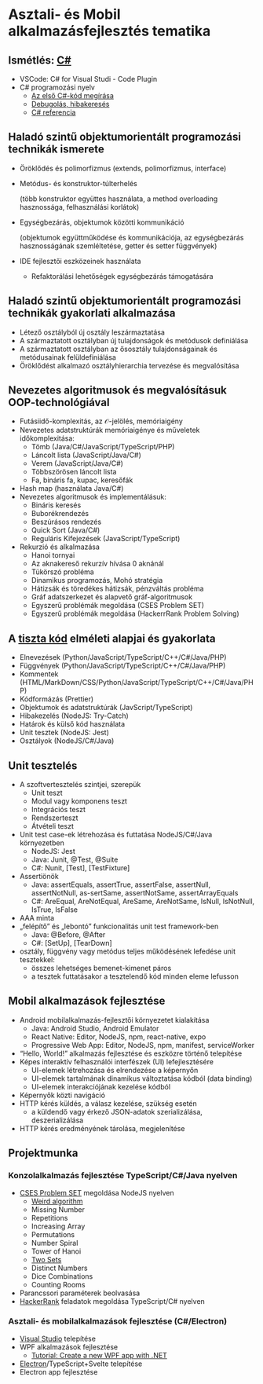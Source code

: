 # Asztali- és Mobil alkalmazásfejlesztés tematika

## Ismétlés: [C\#](https://learn.microsoft.com/en-us/dotnet/csharp/language-reference)

- VSCode: C\# for Visual Studi  - Code Plugin
- C\# programozási nyelv
  - [Az első C\#-kód megírása](https://learn.microsoft.com/hu-hu/training/modules/csharp-write-first/)
  - [Debugolás, hibakeresés](https://learn.microsoft.com/hu-hu/training/modules/dotnet-debug/3-analyze-your-program-state)
  - [C\# referencia](https://learn.microsoft.com/en-us/dotnet/csharp/language-reference/)

## Haladó szintű objektumorientált programozási technikák ismerete

- Öröklődés és polimorfizmus (extends, polimorfizmus, interface)
- Metódus- és konstruktor-túlterhelés

  (több konstruktor együttes használata, a method overloading hasznossága,
  felhasználási korlátok)
- Egységbezárás, objektumok közötti kommunikáció

  (objektumok együttműködése és kommunikációja, az egységbezárás hasznosságának
  szemléltetése, getter és setter függvények)
- IDE fejlesztői eszközeinek használata
  - Refaktorálási lehetőségek egységbezárás támogatására

## Haladó szintű objektumorientált programozási technikák gyakorlati alkalmazása

- Létező osztályból új osztály leszármaztatása
- A származtatott osztályban új tulajdonságok és metódusok definiálása
- A származtatott osztályban az ősosztály tulajdonságainak és metódusainak felüldefiniálása
- Öröklődést alkalmazó osztályhierarchia tervezése és megvalósítása

## Nevezetes algoritmusok és megvalósításuk OOP-technológiával

- Futásiidő-komplexitás, az 𝒪-jelölés, memóriaigény
- Nevezetes adatstruktúrák memóriaigénye és műveletek időkomplexitása:
  - Tömb (Java/C#/JavaScript/TypeScript/PHP)
  - Láncolt lista (JavaScript/Java/C#)
  - Verem (JavaScript/Java/C#)
  - Többszörösen láncolt lista
  - Fa, bináris fa, kupac, keresőfák
- Hash map (használata Java/C#)
- Nevezetes algoritmusok és implementálásuk:
  - Bináris keresés
  - Buborékrendezés
  - Beszúrásos rendezés
  - Quick Sort (Java/C#)
  - Reguláris Kifejezések (JavaScript/TypeScript)
- Rekurzió és alkalmazása
  - Hanoi tornyai
  - Az aknakereső rekurzív hívása 0 aknánál
  - Tükörszó probléma
  - Dinamikus programozás, Mohó stratégia
  - Hátizsák és töredékes hátizsák, pénzváltás probléma
  - Gráf adatszerkezet és alapvető gráf-algoritmusok
  - Egyszerű problémák megoldása (CSES Problem SET)
  - Egyszerű problémák megoldása (HackerrRank Problem Solving)

## A [tiszta kód](https://gist.github.com/wojteklu/73c6914cc446146b8b533c0988cf8d29) elméleti alapjai és gyakorlata

- Elnevezések (Python/JavaScript/TypeScript/C++/C#/Java/PHP)
- Függvények (Python/JavaScript/TypeScript/C++/C#/Java/PHP)
- Kommentek (HTML/MarkDown/CSS/Python/JavaScript/TypeScript/C++/C#/Java/PHP)
- Kódformázás (Prettier)
- Objektumok és adatstruktúrák (JavScript/TypeScript)
- Hibakezelés (NodeJS: Try-Catch)
- Határok és külső kód használata
- Unit tesztek (NodeJS: Jest)
- Osztályok (NodeJS/C#/Java)

## Unit tesztelés

- A szoftvertesztelés szintjei, szerepük
  - Unit teszt
  - Modul vagy komponens teszt
  - Integrációs teszt
  - Rendszerteszt
  - Átvételi teszt
- Unit test case-ek létrehozása és futtatása NodeJS/C#/Java környezetben
  - NodeJS: Jest
  - Java: Junit, @Test, @Suite
  - C#: Nunit, [Test], [TestFixture]
- Assertiönök
  - Java: assertEquals, assertTrue, assertFalse, assertNull, assertNotNull, as-sertSame, assertNotSame, assertArrayEquals
  - C#: AreEqual, AreNotEqual, AreSame, AreNotSame, IsNull, IsNotNull, IsTrue, IsFalse
- AAA minta
- „felépítő” és „lebontó” funkcionalitás unit test framework-ben
  - Java: @Before, @After
  - C#: [SetUp], [TearDown]
- osztály, függvény vagy metódus teljes működésének lefedése unit tesztekkel:
  - összes lehetséges bemenet-kimenet páros
  - a tesztek futtatásakor a tesztelendő kód minden eleme lefusson

## Mobil alkalmazások fejlesztése

- Android mobilalkalmazás-fejlesztői környezetet kialakítása
  - Java: Android Studio, Android Emulator
  - React Native: Editor, NodeJS, npm, react-native, expo
  - Progressive Web App: Editor, NodeJS, npm, manifest, serviceWorker
- “Hello, World!” alkalmazás fejlesztése és eszközre történő telepítése
- Képes interaktív felhasználói interfészek (UI) lefejlesztésére
  - UI-elemek létrehozása és elrendezése a képernyőn
  - UI-elemek tartalmának dinamikus változtatása kódból (data binding)
  - UI-elemek interakciójának kezelése kódból
- Képernyők közti navigáció
- HTTP kérés küldés, a válasz kezelése, szükség esetén
  - a küldendő vagy érkező JSON-adatok szerializálása, deszerializálása
- HTTP kérés eredményének tárolása, megjelenítése

## Projektmunka

### Konzolalkalmazás fejlesztése TypeScript/C\#/Java nyelven

- [CSES Problem SET](https://cses.fi/problemset/) megoldása NodeJS nyelven
  - [Weird algorithm](https://www.youtube.com/watch?v=094y1Z2wpJg)
  - Missing Number
  - Repetitions
  - Increasing Array
  - Permutations
  - Number Spiral
  - Tower of Hanoi
  - [Two Sets](https://tomuwhu.github.io/sv03/2sets)
  - Distinct Numbers
  - Dice Combinations
  - Counting Rooms
- Parancssori paraméterek beolvasása
- [HackerRank](https://www.hackerrank.com/domains/algorithms) feladatok megoldása TypeScript/C\# nyelven

### Asztali- és mobilalkalmazások fejlesztése (C\#/Electron)

- [Visual Studio](https://visualstudio.microsoft.com/downloads/) telepítése
- WPF alkalmazások fejlesztése
  - [Tutorial: Create a new WPF app with .NET](https://learn.microsoft.com/hu-hu/dotnet/desktop/wpf/get-started/create-app-visual-studio?view=netdesktop-7.0)
- [Electron](https://electron-vite.org/guide/)/TypeScript+Svelte telepítése
- Electron app fejlesztése
